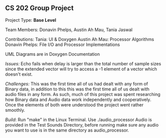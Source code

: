 ## CS 202 Group Project

Project Type: **Base Level**

Team Members: Donavin Phelps, Austin Ah Mau, Tania Jaswal

Contributions:
Tania: UI & Doxygen
Austin Ah Mau: Processor Algorithms 
Donavin Phelps: File I/O and Processor Implementations

UML Diagrams are in Doxygen Documentation

*Issues:* Echo fails when delay is larger than the total number of sample sizes since the extended vector will try to access a -1 element of a vector which doesn't exist.

*Challenges:* This was the first time all of us had dealt with any form of Binary data, in addition to this this was the first time all of us dealt with audio files in any form. As such, much of this project was spent researching how Binary data and Audio data work independently and cooperatively. Once the elements of both were understood the project went rather smoothly. 

*Build*: Run "make" in the Linux Terminal. Use ./audio_processor  Audio is provided in the Test Sounds Directory, before running make sure any audio you want to use is in the same directory as audio_processor.